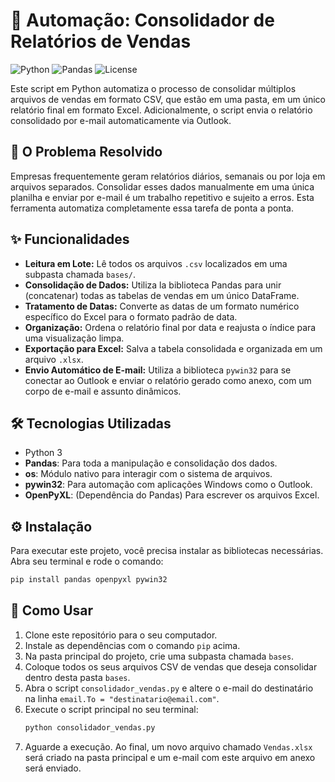 # 🚀 Automação: Consolidador de Relatórios de Vendas

![Python](https://img.shields.io/badge/Python-3.11-3776AB?style=for-the-badge&logo=python)
![Pandas](https://img.shields.io/badge/Pandas-150458?style=for-the-badge&logo=pandas)
![License](https://img.shields.io/badge/License-MIT-yellow.svg?style=for-the-badge)

Este script em Python automatiza o processo de consolidar múltiplos arquivos de vendas em formato CSV, que estão em uma pasta, em um único relatório final em formato Excel. Adicionalmente, o script envia o relatório consolidado por e-mail automaticamente via Outlook.

## 🎯 O Problema Resolvido

Empresas frequentemente geram relatórios diários, semanais ou por loja em arquivos separados. Consolidar esses dados manualmente em uma única planilha e enviar por e-mail é um trabalho repetitivo e sujeito a erros. Esta ferramenta automatiza completamente essa tarefa de ponta a ponta.

## ✨ Funcionalidades

-   **Leitura em Lote:** Lê todos os arquivos `.csv` localizados em uma subpasta chamada `bases/`.
-   **Consolidação de Dados:** Utiliza la biblioteca Pandas para unir (concatenar) todas as tabelas de vendas em um único DataFrame.
-   **Tratamento de Datas:** Converte as datas de um formato numérico específico do Excel para o formato padrão de data.
-   **Organização:** Ordena o relatório final por data e reajusta o índice para uma visualização limpa.
-   **Exportação para Excel:** Salva a tabela consolidada e organizada em um arquivo `.xlsx`.
-   **Envio Automático de E-mail:** Utiliza a biblioteca `pywin32` para se conectar ao Outlook e enviar o relatório gerado como anexo, com um corpo de e-mail e assunto dinâmicos.

## 🛠️ Tecnologias Utilizadas

-   Python 3
-   **Pandas**: Para toda a manipulação e consolidação dos dados.
-   **os**: Módulo nativo para interagir com o sistema de arquivos.
-   **pywin32**: Para automação com aplicações Windows como o Outlook.
-   **OpenPyXL**: (Dependência do Pandas) Para escrever os arquivos Excel.


## ⚙️ Instalação

Para executar este projeto, você precisa instalar as bibliotecas necessárias. Abra seu terminal e rode o comando:
```bash
pip install pandas openpyxl pywin32
```

## 🚀 Como Usar

1.  Clone este repositório para o seu computador.
2.  Instale as dependências com o comando `pip` acima.
3.  Na pasta principal do projeto, crie uma subpasta chamada `bases`.
4.  Coloque todos os seus arquivos CSV de vendas que deseja consolidar dentro desta pasta `bases`.
5.  Abra o script `consolidador_vendas.py` e altere o e-mail do destinatário na linha `email.To = "destinatario@email.com"`.
6.  Execute o script principal no seu terminal:
    ```bash
    python consolidador_vendas.py
    ```
7.  Aguarde a execução. Ao final, um novo arquivo chamado `Vendas.xlsx` será criado na pasta principal e um e-mail com este arquivo em anexo será enviado.
